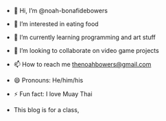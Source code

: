- 👋 Hi, I’m @noah-bonafidebowers
- 👀 I’m interested in eating food
- 🌱 I’m currently learning programming and art stuff
- 💞️ I’m looking to collaborate on video game projects
- 📫 How to reach me thenoahbowers@gmail.com
- 😄 Pronouns: He/him/his
- ⚡ Fun fact: I love Muay Thai

- This blog is for a class, 

<!---
noah-bonafidebowers/noah-bonafidebowers is a ✨ special ✨ repository because its `README.md` (this file) appears on your GitHub profile.
You can click the Preview link to take a look at your changes.
--->
